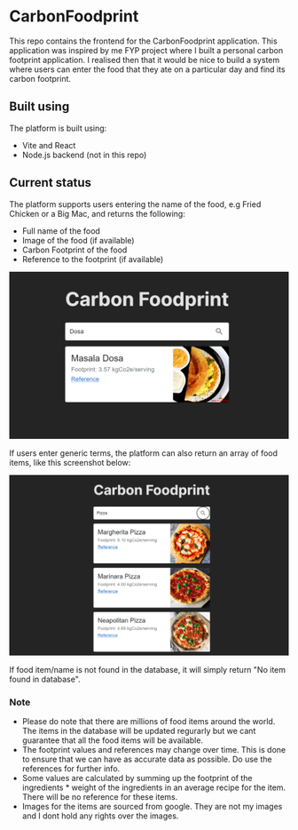 # CarbonFoodprint

This repo contains the frontend for the CarbonFoodprint application. This application was inspired by me FYP project where I built a personal carbon footprint application.
I realised then that it would be nice to build a system where users can enter the food that they ate on a particular day and find its carbon footprint.

## Built using

The platform is built using:

- Vite and React
- Node.js backend (not in this repo)

## Current status

The platform supports users entering the name of the food, e.g Fried Chicken or a Big Mac, and returns the following:
- Full name of the food
- Image of the food (if available)
- Carbon Footprint of the food
- Reference to the footprint (if available)

![Single Food Item returned](/screenshots/singlefooditem.png?raw=true "Single Food Item returned")

If users enter generic terms, the platform can also return an array of food items, like this screenshot below:

![Multiple Food Item returned](/screenshots/multiplefooditem.png?raw=true "Multiple Food Item returned")

If food item/name is not found in the database, it will simply return "No item found in database". 


### Note
- Please do note that there are millions of food items around the world. The items in the database will be updated regurarly but we cant guarantee that all the food items will be available.
- The footprint values and references may change over time. This is done to ensure that we can have as accurate data as possible. Do use the references for further info.
- Some values are calculated by summing up the footprint of the ingredients * weight of the ingredients in an average recipe for the item. There will be no reference for these items.
- Images for the items are sourced from google. They are not my images and I dont hold any rights over the images. 

